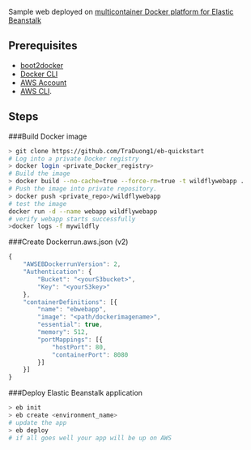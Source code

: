 
Sample web deployed on [multicontainer Docker platform for Elastic Beanstalk](http://docs.aws.amazon.com/elasticbeanstalk/latest/dg/create_deploy_docker_ecs.html)

## Prerequisites

* [boot2docker](http://boot2docker.io/)
* [Docker CLI](https://docs.docker.com/engine/reference/commandline/cli/)
* [AWS Account](http://aws.amazon.com/console/) 
* [AWS CLI](http://docs.aws.amazon.com/elasticbeanstalk/latest/dg/eb-cli3-install.html).

## Steps

###Build Docker image
```sh
> git clone https://github.com/TraDuong1/eb-quickstart
# Log into a private Docker registry
> docker login <private_Docker_registry>
# Build the image
> docker build --no-cache=true --force-rm=true -t wildflywebapp .
# Push the image into private repository.
> docker push <private_repo>/wildflywebapp
# test the image
docker run -d --name webapp wildflywebapp
# verify webapp starts successfully 
>docker logs -f mywildfly
```

###Create Dockerrun.aws.json (v2)
```javascript
{
    "AWSEBDockerrunVersion": 2,
    "Authentication": {
        "Bucket": "<yourS3bucket>",
        "Key": "<yourS3key>"
    },
    "containerDefinitions": [{
        "name": "ebwebapp",
        "image": "<path/dockerimagename>",
        "essential": true,
        "memory": 512,
        "portMappings": [{
            "hostPort": 80,
            "containerPort": 8080
        }]
    }]
}
```
###Deploy Elastic Beanstalk application
```sh
> eb init
> eb create <environment_name>
# update the app 
> eb deploy
# if all goes well your app will be up on AWS